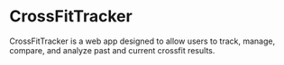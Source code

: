 # CrossFitTracker
CrossFitTracker is a web app designed to allow users to track, manage, compare, and analyze past and current crossfit results.
